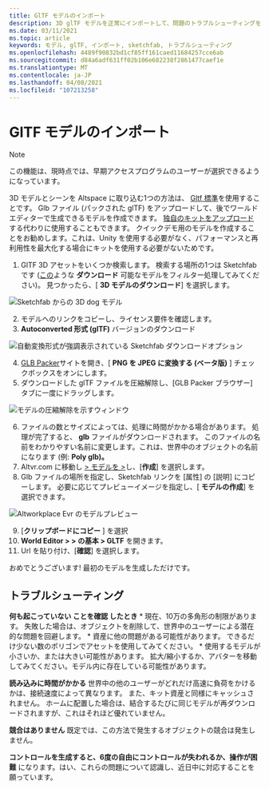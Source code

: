 ```yaml
---
title: GlTF モデルのインポート
description: 3D glTF モデルを正常にインポートして、問題のトラブルシューティングを行う方法について説明します。
ms.date: 03/11/2021
ms.topic: article
keywords: モデル, glTF, インポート, sketchfab, トラブルシューティング
ms.openlocfilehash: 4489f90832bd1cf85ff161caed11684257cce6ab
ms.sourcegitcommit: d84a6adf631ff02b106e682238f2861477caef1e
ms.translationtype: MT
ms.contentlocale: ja-JP
ms.lasthandoff: 04/08/2021
ms.locfileid: "107213258"
---
```

# <a name="importing-gltf-models"></a>GlTF モデルのインポート

> [!NOTE]
> この機能は、現時点では、早期アクセスプログラムのユーザーが選択できるようになっています。

3D モデルとシーンを Altspace に取り込む1つの方法は、 [Gltf 標準](https://en.wikipedia.org/wiki/GlTF)を使用することです。 Glb ファイル (パックされた glTF) をアップロードして、後でワールドエディターで生成できるモデルを作成できます。 [独自のキットをアップロード](uploading-custom-kits.md)する代わりに使用することもできます。 クイックデモ用のモデルを作成することをお勧めします。これは、Unity を使用する必要がなく、パフォーマンスと再利用性を最大化する場合にキットを使用する必要がないためです。 

1. GlTF 3D アセットをいくつか検索します。 検索する場所の1つは Sketchfab です ([この](https://sketchfab.com/search?features=downloadable&q=low+poly+wolf&sort_by=-pertinence&type=models)ような **ダウンロード** 可能なモデルをフィルター処理してみてください)。 見つかったら、[ **3D モデルのダウンロード**] を選択します。

![Sketchfab からの 3D dog モデル](images/importing-models-img-01.png)

2. モデルへのリンクをコピーし、ライセンス要件を確認します。 
3. **Autoconverted 形式 (glTF)** バージョンのダウンロード

![自動変換形式が強調表示されている Sketchfab ダウンロードオプション](images/importing-models-img-02.png)

4. [GLB Packer](https://glb-packer.glitch.me)サイトを開き、[ **PNG を JPEG に変換する (ベータ版)** ] チェックボックスをオンにします。
5. ダウンロードした glTF ファイルを圧縮解除し、[GLB Packer ブラウザー] タブに一度にドラッグします。

![モデルの圧縮解除を示すウィンドウ](images/importing-models-img-03.png)

6. ファイルの数とサイズによっては、処理に時間がかかる場合があります。 処理が完了すると、 **glb** ファイルがダウンロードされます。 このファイルの名前をわかりやすい名前に変更します。これは、世界中のオブジェクトの名前になります (例: **Poly glb)。**
7. Altvr.com に移動し [> モデルを >](https://account.altvr.com/users/sign_in)し、[**作成**] を選択します。
8. Glb ファイルの場所を指定し、Sketchfab リンクを [属性] の [説明] にコピーします。 必要に応じてプレビューイメージを指定し、[ **モデルの作成**] を選択できます。

![Altworkplace Evr のモデルプレビュー](images/importing-models-img-04.png)

9. [**クリップボードにコピー** ] を選択
10. **World Editor > > の基本 > GLTF** を開きます。
11. Url を貼り付け、[**確認**] を選択します。

おめでとうございます! 最初のモデルを生成しただけです。

## <a name="troubleshooting"></a>トラブルシューティング

**何も起こっていない **ことを確認** したとき**
    * 現在、10万の多角形の制限があります。 失敗した場合は、オブジェクトを削除して、世界中のユーザーによる潜在的な問題を回避します。
    * 資産に他の問題がある可能性があります。 できるだけ少ない数のポリゴンでアセットを使用してみてください。
    * 使用するモデルが小さいか、または大きい可能性があります。 拡大/縮小するか、アバターを移動してみてください。モデル内に存在している可能性があります。

**読み込みに時間がかかる** 世界中の他のユーザーがどれだけ高速に負荷をかけるかは、接続速度によって異なります。 また、キット資産と同様にキャッシュされません。 ホームに配置した場合は、結合するたびに同じモデルが再ダウンロードされますが、これはそれほど優れていません。

**競合はありません** 既定では、この方法で発生するオブジェクトの競合は発生しません。

**コントロールを生成すると、6度の自由にコントロールが失われるか、操作が困難** になります。はい、これらの問題について認識し、近日中に対応することを願っています。  